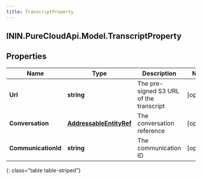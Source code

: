 ```yaml
---
title: TranscriptProperty
---
```

## ININ.PureCloudApi.Model.TranscriptProperty

## Properties

|Name | Type | Description | Notes|
|------------ | ------------- | ------------- | -------------|
| **Url** | **string** | The pre-signed S3 URL of the transcript | [optional] |
| **Conversation** | [**AddressableEntityRef**](AddressableEntityRef.html) | The conversation reference | [optional] |
| **CommunicationId** | **string** | The communication ID | [optional] |
{: class="table table-striped"}


